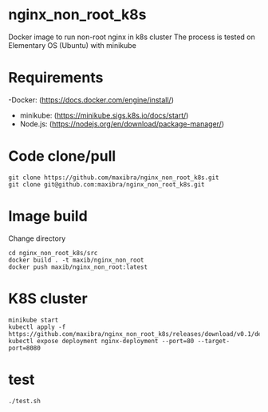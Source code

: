 # nginx_non_root_k8s
Docker image to run non-root nginx in k8s cluster
The process is tested on Elementary OS (Ubuntu) with minikube

# Requirements
-Docker: (https://docs.docker.com/engine/install/)
- minikube: (https://minikube.sigs.k8s.io/docs/start/)
- Node.js: (https://nodejs.org/en/download/package-manager/)

# Code clone/pull
```
git clone https://github.com/maxibra/nginx_non_root_k8s.git
git clone git@github.com:maxibra/nginx_non_root_k8s.git
```

# Image build
Change directory 
```
cd nginx_non_root_k8s/src
docker build . -t maxib/nginx_non_root
docker push maxib/nginx_non_root:latest
```

# K8S cluster
```
minikube start
kubectl apply -f https://github.com/maxibra/nginx_non_root_k8s/releases/download/v0.1/deploy.yaml
kubectl expose deployment nginx-deployment --port=80 --target-port=8080
```

# test

```
./test.sh
```

